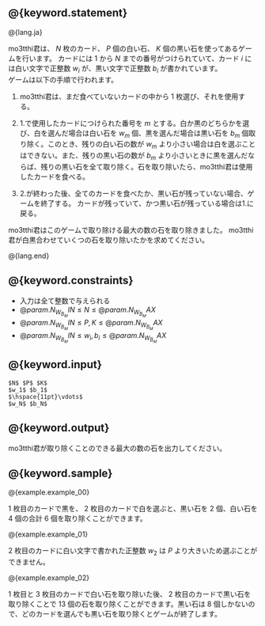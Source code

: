 ## @{keyword.statement}

@{lang.ja}

  mo3tthi君は、 $N$ 枚のカード、 $P$ 個の白い石、 $K$ 個の黒い石を使ってあるゲームを行います。 カードには $1$ から $N$ までの番号がつけられていて、カード $i$ には白い文字で正整数 $w_i$ が、黒い文字で正整数 $b_i$ が書かれています。   
  ゲームは以下の手順で行われます。

1. mo3tthi君は、まだ食べていないカードの中から $1$ 枚選び、それを使用する。

2. 1.で使用したカードにつけられた番号を $m$ とする。白か黒のどちらかを選び、白を選んだ場合は白い石を $w_m$ 個、黒を選んだ場合は黒い石を $b_m$ 個取り除く。このとき、残りの白い石の数が $w_m$ より小さい場合は白を選ぶことはできない。また、残りの黒い石の数が $b_m$ より小さいときに黒を選んだならば、残りの黒い石を全て取り除く。石を取り除いたら、mo3tthi君は使用したカードを食べる。

3. 2.が終わった後、全てのカードを食べたか、黒い石が残っていない場合、ゲームを終了する。 カードが残っていて、かつ黒い石が残っている場合は1.に戻る。 

  mo3tthi君はこのゲームで取り除ける最大の数の石を取り除きました。
  mo3tthi君が白黒合わせていくつの石を取り除いたかを求めてください。

@{lang.end}

## @{keyword.constraints}
- 入力は全て整数で与えられる
- $@{param.N_W_B_MIN} \leq N \leq @{param.N_W_B_MAX}$
- $@{param.N_W_B_MIN} \leq P,K \leq @{param.N_W_B_MAX}$
- $@{param.N_W_B_MIN} \leq w_i,b_i \leq @{param.N_W_B_MAX}$


## @{keyword.input}

```
$N$ $P$ $K$
$w_1$ $b_1$
$\hspace{11pt}\vdots$
$w_N$ $b_N$
```

## @{keyword.output}

mo3tthi君が取り除くことのできる最大の数の石を出力してください。

## @{keyword.sample}

@{example.example_00}

 $1$ 枚目のカードで黒を、 $2$ 枚目のカードで白を選ぶと、黒い石を $2$ 個、白い石を $4$ 個の合計 $6$ 個を取り除くことができます。

@{example.example_01}

 $2$ 枚目のカードに白い文字で書かれた正整数 $w_2$ は $P$ より大きいため選ぶことができません。

@{example.example_02}

 $1$ 枚目と $3$ 枚目のカードで白い石を取り除いた後、 $2$ 枚目のカードで黒い石を取り除くことで $13$ 個の石を取り除くことができます。黒い石は $8$ 個しかないので、どのカードを選んでも黒い石を取り除くとゲームが終了します。